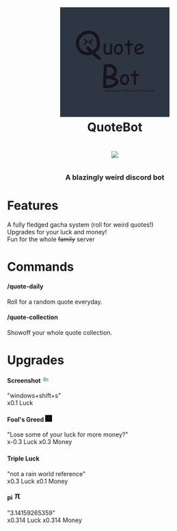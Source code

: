 <h1 align="center">
  <img src="https://github.com/KuudraLoremaster/QuoteBot/blob/main/assets/gh_logo.png" alt="QuoteBot" width="256" height="256">
  <br>
  QuoteBot<br>
  <p align="center">
  <a href="https://discord.gg/v4XPQEYUwM"><img src="https://img.shields.io/discord/1237087530541645966?logo=discord&label=Discord&labelColor=3649A5&color=5E6DFF"></a>
  </p>
</h1>

<h3 align="center">A blazingly weird discord bot</h2>

# Features
A fully fledged gacha system (roll for weird quotes!) <br>
Upgrades for your luck and money! <br>
Fun for the whole <s>family</s> server <br>

# Commands
<h4>/quote-daily</h4>
Roll for a random quote everyday. <br>

<h4>/quote-collection </h4>
Showoff your whole quote collection. <br>

# Upgrades
<h4>Screenshot <img src="https://github.com/KuudraLoremaster/QuoteBot/blob/main/src/sprites/screenshot_upgrade.png" width="16" height="16"></h4>
"windows+shift+s" <br>
x0.1 Luck <br>

<h4>Fool's Greed <img src="https://github.com/KuudraLoremaster/QuoteBot/blob/main/src/sprites/greed_upgrade.png" width="16" height="16"></h4>
"Lose some of your luck for more money?" <br>
x-0.3 Luck x0.3 Money<br>

<h4>Triple Luck  <img src="https://github.com/KuudraLoremaster/QuoteBot/blob/main/src/sprites/triple_upgrade.png" width="16" height="16"></h4>
"not a rain world reference" <br>
x0.3 Luck x0.1 Money<br>

<h4>pi <img src="https://github.com/KuudraLoremaster/QuoteBot/blob/main/src/sprites/pi_upgrade.png" width="16" height="16"></h4>
"3.14159265359" <br>
x0.314 Luck x0.314 Money<br>

